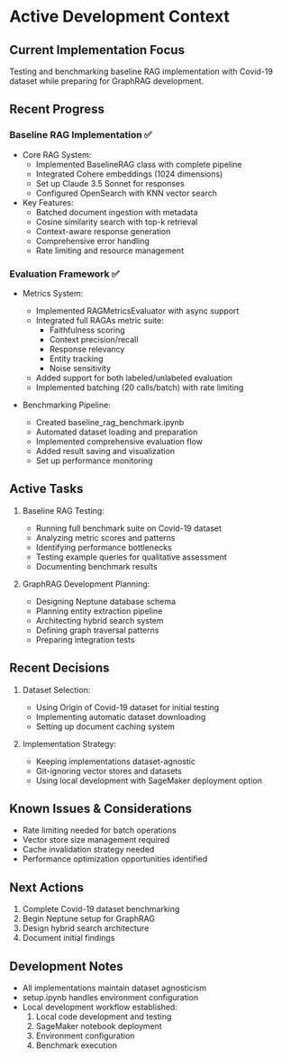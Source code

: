 # Active Development Context

## Current Implementation Focus
Testing and benchmarking baseline RAG implementation with Covid-19 dataset while preparing for GraphRAG development.

## Recent Progress
### Baseline RAG Implementation ✅
- Core RAG System:
  - Implemented BaselineRAG class with complete pipeline
  - Integrated Cohere embeddings (1024 dimensions)
  - Set up Claude 3.5 Sonnet for responses
  - Configured OpenSearch with KNN vector search
- Key Features:
  - Batched document ingestion with metadata
  - Cosine similarity search with top-k retrieval
  - Context-aware response generation
  - Comprehensive error handling
  - Rate limiting and resource management

### Evaluation Framework ✅
- Metrics System:
  - Implemented RAGMetricsEvaluator with async support
  - Integrated full RAGAs metric suite:
    - Faithfulness scoring
    - Context precision/recall
    - Response relevancy
    - Entity tracking
    - Noise sensitivity
  - Added support for both labeled/unlabeled evaluation
  - Implemented batching (20 calls/batch) with rate limiting

- Benchmarking Pipeline:
  - Created baseline_rag_benchmark.ipynb
  - Automated dataset loading and preparation
  - Implemented comprehensive evaluation flow
  - Added result saving and visualization
  - Set up performance monitoring

## Active Tasks
1. Baseline RAG Testing:
   - Running full benchmark suite on Covid-19 dataset
   - Analyzing metric scores and patterns
   - Identifying performance bottlenecks
   - Testing example queries for qualitative assessment
   - Documenting benchmark results

2. GraphRAG Development Planning:
   - Designing Neptune database schema
   - Planning entity extraction pipeline
   - Architecting hybrid search system
   - Defining graph traversal patterns
   - Preparing integration tests

## Recent Decisions
1. Dataset Selection:
   - Using Origin of Covid-19 dataset for initial testing
   - Implementing automatic dataset downloading
   - Setting up document caching system

2. Implementation Strategy:
   - Keeping implementations dataset-agnostic
   - Git-ignoring vector stores and datasets
   - Using local development with SageMaker deployment option

## Known Issues & Considerations
- Rate limiting needed for batch operations
- Vector store size management required
- Cache invalidation strategy needed
- Performance optimization opportunities identified

## Next Actions
1. Complete Covid-19 dataset benchmarking
2. Begin Neptune setup for GraphRAG
3. Design hybrid search architecture
4. Document initial findings

## Development Notes
- All implementations maintain dataset agnosticism
- setup.ipynb handles environment configuration
- Local development workflow established:
  1. Local code development and testing
  2. SageMaker notebook deployment
  3. Environment configuration
  4. Benchmark execution
